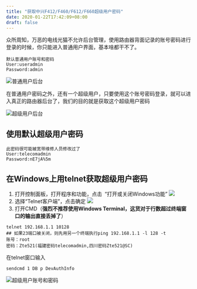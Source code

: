 ```yaml
---
title: "获取中兴F412/F460/F612/F660超级用户密码"
date: 2020-01-22T17:42:09+08:00
draft: false
---
```

众所周知，万恶的电线光猫不允许后台管理，使用路由器背面记录的账号密码进行登录的时候，你只能进入普通用户界面，基本啥都干不了。

```
默认普通用户账号和密码
User:useradmin 
Password:admin
```   
![普通用户后台](/image/img8.png)
<!--more-->
在普通用户密码之外，还有一个超级用户，只要使用这个账号密码登录，就可以进入真正的路由器后台了，我们的目的就是获取这个超级用户密码

![超级用户后台](/image/img9.png)

## **使用默认超级用户密码**
```
此密码很可能被宽带维修人员修改过了
User:telecomadmin
Password:nE7jA%5m
```
## **在Windows上用telnet获取超级用户密码**
1. 打开控制面板，打开程序和功能，点击 “打开或关闭Windows功能”
![](/image/img10.png)
2. 选择“Telnet客户端”，点击确定
![](/image/img11.png)
3. 打开CMD（**强烈不推荐使用Windows Terminal，这货对于行数超过终端窗口的输出直接丢掉了**）
```
telnet 192.168.1.1 10128
## 如果23端口被关闭，则先用另一个终端执行ping 192.168.1.1 -l 128 -t
账号：root
密码：Zte521(福建密码telecomadmin,四川密码Zte521@SC)
```
在telnet窗口输入
```
sendcmd 1 DB p DevAuthInfo
```
![超级用户账号和密码](/image/img12.png)
